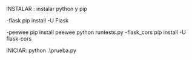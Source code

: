INSTALAR :
    instalar python y pip

-flask 
    pip install -U Flask

-peewee 
    pip install peewee
        python runtests.py
-flask_cors
    pip install -U flask-cors

INICIAR:
python .\prueba.py